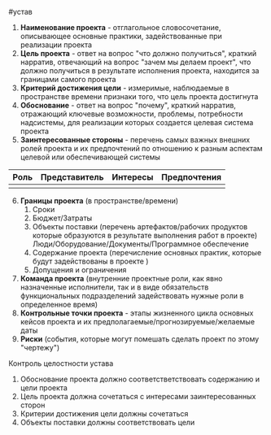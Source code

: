 #устав 

1. **Наименование проекта** -  отглагольное словосочетание, описывающее основные практики, задействованные при реализации проекта
2. **Цель проекта** - ответ на вопрос "что должно получиться", краткий нарратив, отвечающий на вопрос "зачем мы делаем проект", что должно получиться в результате исполнения проекта, находится за границами самого проекта
3. **Критерий достижения цели** - измеримые, наблюдаемые в пространстве времени признаки того, что цель проекта достигнута
4. **Обоснование** - ответ на вопрос "почему", краткий нарратив, отражающий ключевые возможности, проблемы, потребности надсистемы, для реализации которых создается целевая система проекта
5. **Заинтересованные стороны** - перечень самых важных внешних ролей проекта и их предпочтений по отношению к разным аспектам целевой или обеспечивающей системы

| Роль | Представитель | Интересы | Предпочтения |
| ---- | ------------- | -------- | ------------ |
|      |               |          |              |

6. **Границы проекта** (в пространстве/времени)
    1. Сроки
    2. Бюджет/Затраты
    3. Объекты поставки (перечень артефактов/рабочих продуктов которые образуются в результате выполнения работ в проекте) Люди/Оборудование/Документы/Программное обеспечение
    4. Содержание проекта (перечисление основных практик, которые будут задействованы в проекте )
    5.  Допущения и ограничения
7. **Команда проекта** (внутренние проектные роли, как явно назначенные исполнители, так и в виде обязательств функциональных подразделений задействовать нужные роли в определенное время)
8. **Контрольные точки проекта** - этапы жизненного цикла основных кейсов проекта и их предполагаемые/прогнозируемые/желаемые даты
9. **Риски** (события, которые могут помешать сделать проект по этому "чертежу")


Контроль целостности устава
1. Обоснование проекта должно соответстветствовать содержанию и цели проекта
2. Цель проекта должна сочетаться с интересами заинтересованных сторон
3. Критерии достижения цели должны сочетаться
4. Объекты поставки должны соответствовать цели